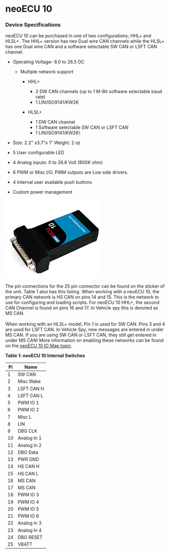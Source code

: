 # neoECU 10



### Device Specifications

neoECU 10 can be purchased in one of two configurations;  HHL+ and HLSL+. The HHL+ version has two Dual wire CAN channels while the HLSL+ has one Dual wire CAN and a software selectable SW CAN or LSFT CAN channel.

* Operating Voltage- 6.0 to 26.5 DC
  * Multiple network support
    *   HHL+

        * 2 DW CAN channels (up to 1 M-Bit software selectable baud rate)
        * 1 LIN/ISO9141/KW2K


    * HLSL+
      * 1 DW CAN channel
      * 1 Software selectable SW CAN or LSFT CAN
      * 1 LIN/ISO9141/KW2K\

* Size: 2.2" x3.7"x 1"  Weight: 2 oz
* 5 User configurable LED
* 4 Analog inputs: 0 to 26.6 Volt (800K ohm)
* 6 PWM or Misc I/O. PWM outputs are Low side drivers.
* 4 Internal user available push buttons
* Custom power management

![](../../../.gitbook/assets/neoECU_10Bt.jpg)

The pin connections for the 25 pin connector can be found on the sticker of the unit. Table 1 also has this listing. When working with a neoECU 10, the primary CAN network is HS CAN on pins 14 and 15. This is the network to use for configuring and loading scripts. For neoECU 10 HHL+, the second CAN Channel is found on pins 16 and 17. In Vehicle spy this is denoted as MS CAN.\
\
When working with an HLSL+ model, Pin 1 is used for SW CAN. Pins 3 and 4 are used for LSFT CAN. In Vehicle Spy, new messages are entered in under MS CAN. If you are using SW CAN or LSFT CAN, they still get entered in under MS CAN! More information on enabling these networks can be found on the [neoECU 10 IO Map topic](neoecu-10-io-map.md).

**Table 1: neoECU 10 Internal Switches**

| Pi | Name        |
| -- | ----------- |
| 1  | SW CAN      |
| 2  | Misc Wake   |
| 3  | LSFT CAN H  |
| 4  | LSFT CAN L  |
| 5  | PWM IO 1    |
| 6  | PWM IO 2    |
| 7  | Misc L      |
| 8  | LIN         |
| 9  | DBG CLK     |
| 10 | Analog In 1 |
| 11 | Analog In 2 |
| 12 | DBG Data    |
| 13 | PWR GND     |
| 14 | HS CAN H    |
| 15 | HS CAN L    |
| 16 | MS CAN      |
| 17 | MS CAN      |
| 18 | PWM IO 3    |
| 19 | PWM IO 4    |
| 20 | PWM IO 5    |
| 21 | PWM IO 6    |
| 22 | Analog In 3 |
| 23 | Analog In 4 |
| 24 | DBG RESET   |
| 25 | VBATT       |
